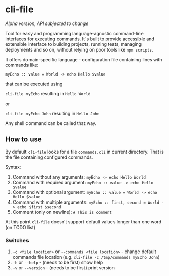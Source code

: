 # cli-file

*Alpha version, API subjected to change*

Tool for easy and programming language-agnostic command-line interfaces for executing commands.
It's built to provide accessible and extensible interface to building projects, running tests,
managing deployments and so on, without relying on poor tools like `npm scripts`.

It offers domain-specific language - configuration file containing lines with commands like:

```
myEcho :: value = World -> echo Hello $value
```

that can be executed using

`cli-file myEcho` resulting in `Hello World`

or

`cli-file myEcho John` resulting in `Hello John`

Any shell command can be called that way.

## How to use

By default `cli-file` looks for a file `commands.cli` in current directory.
That is the file containing configured commands.

Syntax:

1. Command without any arguments: `myEcho -> echo Hello World`
2. Command with required argument: `myEcho :: value -> echo Hello $value`
3. Command with optional argument: `myEcho :: value = World -> echo Hello $value`
4. Command with multiple arguments: `myEcho :: first, second = World -> echo $first $second`
5. Comment (only on newline): `# This is comment`

At this point `cli-file` doesn't support default values longer than one word (on TODO list)

### Switches

1. `-c <file location>` or `--commands <file location>` - change default commands file location (e.g. `cli-file -c /tmp/commands myEcho John`)
2. `-h` or `--help` - (needs to be first) show help
3. `-v` or `--version` - (needs to be first) print version
